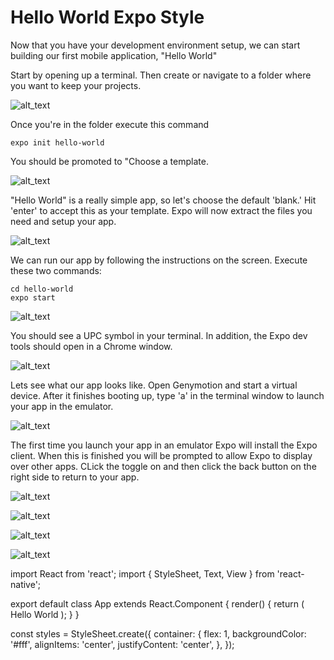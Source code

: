 # Hello World Expo Style

Now that you have your development environment setup, we can start building our first mobile application, "Hello World"

Start by opening up a terminal. Then create or navigate to a folder where you want to keep your projects.

![alt_text](assets/Capture.PNG "image_tooltip")


Once  you're in the folder execute this command

```
expo init hello-world
```


You should be promoted to "Choose a template.

![alt_text](assets/Capture2.PNG "image_tooltip")


"Hello World" is a really simple app, so let's choose the default  'blank.'   Hit 'enter' to accept this as your template.  Expo will now extract the files you need and setup your app.

![alt_text](assets/Capture3.PNG "image_tooltip")


We can run our app by following the instructions on the screen.  Execute these two commands:

    cd hello-world
    expo start

![alt_text](assets/Capture4.PNG "image_tooltip")

You should see a UPC symbol in your terminal.  In addition, the Expo dev tools should open in a Chrome window.

![alt_text](assets/Capture5.PNG "image_tooltip")


Lets see what our app looks like.  Open Genymotion and start a virtual device.  After it finishes booting up, type 'a' in the terminal window to launch your app in the emulator.

 ![alt_text](assets/Capture8.PNG "image_tooltip")

The first time you launch your app in an emulator Expo will install the Expo client.  When this is finished you will be prompted to allow Expo to display over other apps.  CLick the toggle on and then click the back button on the right side to return to your app.

 ![alt_text](assets/Capture9.PNG "image_tooltip")

 ![alt_text](assets/Capture-10.PNG "image_tooltip")

 ![alt_text](assets/Capture-11.PNG "image_tooltip")

 ![alt_text](assets/Capture-12.PNG "image_tooltip")

import React from 'react';
import { StyleSheet, Text, View } from 'react-native';

export default class App extends React.Component {
 render() {
   return (
     <View style={styles.container}>
       <Text>Hello World</Text>
     </View>
   );
 }
}

const styles = StyleSheet.create({
 container: {
   flex: 1,
   backgroundColor: '#fff',
   alignItems: 'center',
   justifyContent: 'center',
 },
});
